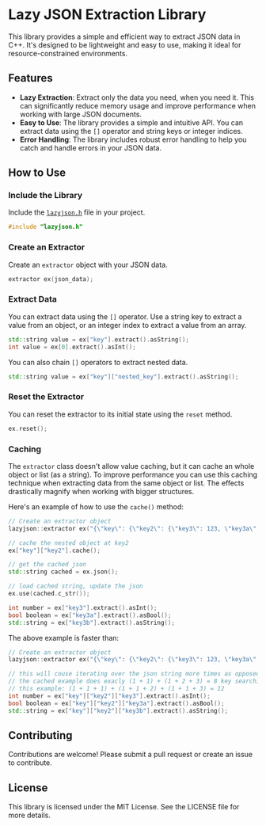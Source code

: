 # Lazy JSON Extraction Library

This library provides a simple and efficient way to extract JSON data in C++. It's designed to be lightweight and easy to use, making it ideal for resource-constrained environments.

## Features

- **Lazy Extraction**: Extract only the data you need, when you need it. This can significantly reduce memory usage and improve performance when working with large JSON documents.
- **Easy to Use**: The library provides a simple and intuitive API. You can extract data using the `[]` operator and string keys or integer indices.
- **Error Handling**: The library includes robust error handling to help you catch and handle errors in your JSON data.

## How to Use

### Include the Library

Include the [`lazyjson.h`](command:_github.copilot.openRelativePath?%5B%22lazyjson.h%22%5D "lazyjson.h") file in your project.

```cpp
#include "lazyjson.h"
```

### Create an Extractor

Create an `extractor` object with your JSON data.

```cpp
extractor ex(json_data);
```

### Extract Data

You can extract data using the `[]` operator. Use a string key to extract a value from an object, or an integer index to extract a value from an array.

```cpp
std::string value = ex["key"].extract().asString();
int value = ex[0].extract().asInt();
```

You can also chain `[]` operators to extract nested data.

```cpp
std::string value = ex["key"]["nested_key"].extract().asString();
```

### Reset the Extractor

You can reset the extractor to its initial state using the `reset` method.

```cpp
ex.reset();
```

### Caching

The `extractor` class doesn't allow value caching, but it can cache an whole object or list (as a string).
To improve performance you can use this caching technique when extracting data from the same object or list.
The effects drastically magnify when working with bigger structures.


Here's an example of how to use the `cache()` method:

```cpp
// Create an extractor object
lazyjson::extractor ex("{\"key\": {\"key2\": {\"key3\": 123, \"key3a\": true, \"key3b\": \"hello\"}}}");

// cache the nested object at key2
ex["key"]["key2"].cache();

// get the cached json
std::string cached = ex.json();

// load cached string, update the json
ex.use(cached.c_str());

int number = ex["key3"].extract().asInt();
bool boolean = ex["key3a"].extract().asBool();
std::string = ex["key3b"].extract().asString();

```

The above example is faster than:

```cpp
// Create an extractor object
lazyjson::extractor ex("{\"key\": {\"key2\": {\"key3\": 123, \"key3a\": true, \"key3b\": \"hello\"}}}");

// this will couse iterating over the json string more times as opposed to caching example!
// the cached example does exacly (1 + 1) + (1 + 2 + 3) = 8 key searchings
// this example: (1 + 1 + 1) + (1 + 1 + 2) + (1 + 1 + 3) = 12
int number = ex["key"]["key2"]["key3"].extract().asInt();
bool boolean = ex["key"]["key2"]["key3a"].extract().asBool();
std::string = ex["key"]["key2"]["key3b"].extract().asString();


```

## Contributing

Contributions are welcome! Please submit a pull request or create an issue to contribute.

## License

This library is licensed under the MIT License. See the LICENSE file for more details.